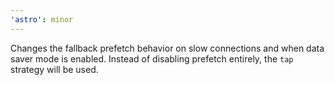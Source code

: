 ```yaml
---
'astro': minor
---
```


Changes the fallback prefetch behavior on slow connections and when data saver mode is enabled. Instead of disabling prefetch entirely, the `tap` strategy will be used.
